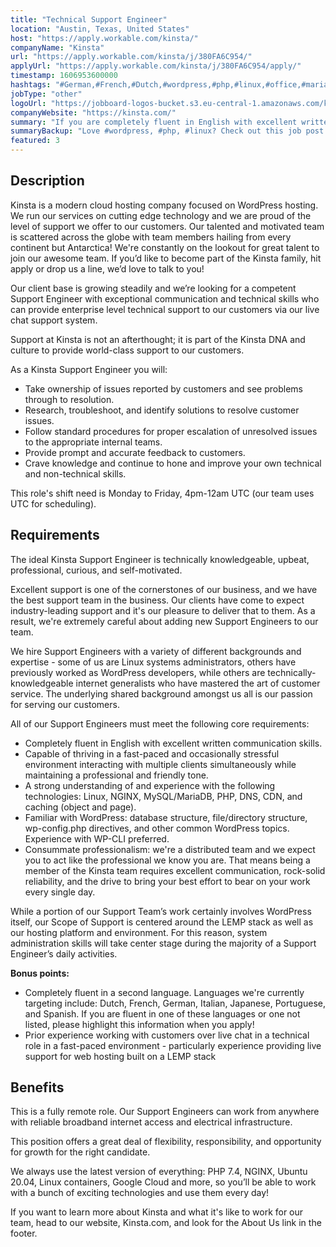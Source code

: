 ```yaml
---
title: "Technical Support Engineer"
location: "Austin, Texas, United States"
host: "https://apply.workable.com/kinsta/"
companyName: "Kinsta"
url: "https://apply.workable.com/kinsta/j/380FA6C954/"
applyUrl: "https://apply.workable.com/kinsta/j/380FA6C954/apply/"
timestamp: 1606953600000
hashtags: "#German,#French,#Dutch,#wordpress,#php,#linux,#office,#mariadb,#mysql,#English"
jobType: "other"
logoUrl: "https://jobboard-logos-bucket.s3.eu-central-1.amazonaws.com/kinsta"
companyWebsite: "https://kinsta.com/"
summary: "If you are completely fluent in English with excellent written communication skills, consider applying to Kinsta's job post for a new technical support engineer."
summaryBackup: "Love #wordpress, #php, #linux? Check out this job post!"
featured: 3
---
```


## Description

Kinsta is a modern cloud hosting company focused on WordPress hosting. We run our services on cutting edge technology and we are proud of the level of support we offer to our customers. Our talented and motivated team is scattered across the globe with team members hailing from every continent but Antarctica! We're constantly on the lookout for great talent to join our awesome team. If you’d like to become part of the Kinsta family, hit apply or drop us a line, we’d love to talk to you!

Our client base is growing steadily and we’re looking for a competent Support Engineer with exceptional communication and technical skills who can provide enterprise level technical support to our customers via our live chat support system.

Support at Kinsta is not an afterthought; it is part of the Kinsta DNA and culture to provide world-class support to our customers.

As a Kinsta Support Engineer you will:

*   Take ownership of issues reported by customers and see problems through to resolution.
*   Research, troubleshoot, and identify solutions to resolve customer issues.
*   Follow standard procedures for proper escalation of unresolved issues to the appropriate internal teams.
*   Provide prompt and accurate feedback to customers.
*   Crave knowledge and continue to hone and improve your own technical and non-technical skills.

This role's shift need is Monday to Friday, 4pm-12am UTC (our team uses UTC for scheduling).

## Requirements

The ideal Kinsta Support Engineer is technically knowledgeable, upbeat, professional, curious, and self-motivated.

Excellent support is one of the cornerstones of our business, and we have the best support team in the business. Our clients have come to expect industry-leading support and it's our pleasure to deliver that to them. As a result, we're extremely careful about adding new Support Engineers to our team.

We hire Support Engineers with a variety of different backgrounds and expertise - some of us are Linux systems administrators, others have previously worked as WordPress developers, while others are technically-knowledgeable internet generalists who have mastered the art of customer service. The underlying shared background amongst us all is our passion for serving our customers.

All of our Support Engineers must meet the following core requirements:

*   Completely fluent in English with excellent written communication skills.
*   Capable of thriving in a fast-paced and occasionally stressful environment interacting with multiple clients simultaneously while maintaining a professional and friendly tone.
*   A strong understanding of and experience with the following technologies: Linux, NGINX, MySQL/MariaDB, PHP, DNS, CDN, and caching (object and page).
*   Familiar with WordPress: database structure, file/directory structure, wp-config.php directives, and other common WordPress topics. Experience with WP-CLI preferred.
*   Consummate professionalism: we're a distributed team and we expect you to act like the professional we know you are. That means being a member of the Kinsta team requires excellent communication, rock-solid reliability, and the drive to bring your best effort to bear on your work every single day.

While a portion of our Support Team’s work certainly involves WordPress itself, our Scope of Support is centered around the LEMP stack as well as our hosting platform and environment. For this reason, system administration skills will take center stage during the majority of a Support Engineer’s daily activities.

**Bonus points:**

*   Completely fluent in a second language. Languages we're currently targeting include: Dutch, French, German, Italian, Japanese, Portuguese, and Spanish. If you are fluent in one of these languages or one not listed, please highlight this information when you apply!
*   Prior experience working with customers over live chat in a technical role in a fast-paced environment - particularly experience providing live support for web hosting built on a LEMP stack

## Benefits

This is a fully remote role. Our Support Engineers can work from anywhere with reliable broadband internet access and electrical infrastructure.

This position offers a great deal of flexibility, responsibility, and opportunity for growth for the right candidate.

We always use the latest version of everything: PHP 7.4, NGINX, Ubuntu 20.04, Linux containers, Google Cloud and more, so you’ll be able to work with a bunch of exciting technologies and use them every day!

If you want to learn more about Kinsta and what it's like to work for our team, head to our website, Kinsta.com, and look for the About Us link in the footer.
